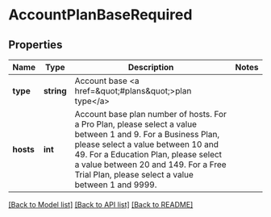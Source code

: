 # AccountPlanBaseRequired

## Properties
Name | Type | Description | Notes
------------ | ------------- | ------------- | -------------
**type** | **string** | Account base &lt;a href&#x3D;\&quot;#plans\&quot;&gt;plan type&lt;/a&gt; | 
**hosts** | **int** | Account base plan number of hosts. For a Pro Plan, please select a value between 1 and 9. For a Business Plan, please select a value between 10 and 49. For a Education Plan, please select a value between 20 and 149. For a Free Trial Plan, please select a value between 1 and 9999. | 

[[Back to Model list]](../README.md#documentation-for-models) [[Back to API list]](../README.md#documentation-for-api-endpoints) [[Back to README]](../README.md)


